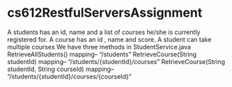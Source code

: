 # cs612RestfulServersAssignment

A students has an id, name and a list of courses he/she is currently registered for.
A course has an id , name and score.
A student can take multiple courses
We have three methods in StudentService.java
RetrieveAllStudents()	mapping– “/students”
RetrieveCourse(String studentId)	mapping– “/students/{studentId}/courses”
RetrieveCourse(String studentId, String courseId)		mapping– “/students/{studentId}/courses/{courseId}”
